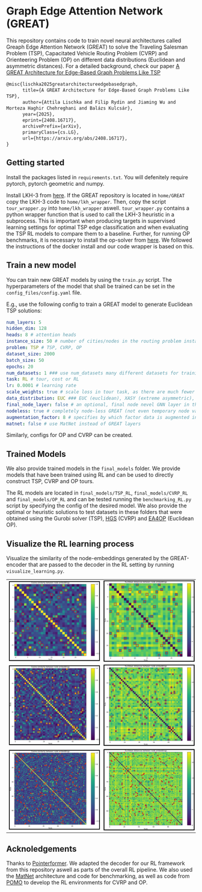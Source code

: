 # Graph Edge Attention Network (GREAT)

This repository contains code to train novel neural architectures called Greaph Edge Attention Network (GREAT) to solve the Traveling Salesman Problem (TSP), Capacitated Vehicle Routing Problem (CVRP) and Orienteering Problem (OP) on different data distributions (Euclidean and asymmetric distances).
For a detailed background, check our paper [A GREAT Architecture for Edge-Based Graph Problems Like TSP](https://arxiv.org/abs/2408.16717)

```
@misc{lischka2025greatarchitectureedgebasedgraph,
      title={A GREAT Architecture for Edge-Based Graph Problems Like TSP},
      author={Attila Lischka and Filip Rydin and Jiaming Wu and Morteza Haghir Chehreghani and Balázs Kulcsár},
      year={2025},
      eprint={2408.16717},
      archivePrefix={arXiv},
      primaryClass={cs.LG},
      url={https://arxiv.org/abs/2408.16717},
}
```


## Getting started

Install the packages listed in `requirements.txt`.
You will defenitely require pytorch, pytorch geometric and numpy.

Install LKH-3 from [here](http://webhotel4.ruc.dk/~keld/research/LKH-3/).
If the GREAT repository is located in `home/GREAT` copy the LKH-3 code to `home/lkh_wrapper`.
Then, copy the script `tour_wrapper.py` into `home/lkh_wrapper` aswell.
`tour_wrapper.py` contains a python wrapper function that is used to call the LKH-3 heuristic in a subprocess. This is important when producing targets in supervised learning settings for optimal TSP edge classification and when evaluating the TSP RL models to compare them to a baseline.
Further, for running OP benchmarks, it is necessary to install the op-solver from [here](https://github.com/gkobeaga/op-solver). We followed the instructions of the docker install and our code wrapper is based on this.

## Train a new model

You can train new GREAT models by using the `train.py` script.
The hyperparameters of the model that shall be trained can be set in the `config_files/config.yaml` file.

E.g., use the following config to train a GREAT model to generate Euclidean TSP solutions:

```yaml
num_layers: 5
hidden_dim: 128
heads: 8 # attention heads
instance_size: 50 # number of cities/nodes in the routing problem instance
problem: TSP # TSP, CVRP, OP
dataset_size: 2000
batch_size: 50
epochs: 20
num_datasets: 1 ### use num_datasets many different datasets for training (use a different one each epoch)
task: RL # tour, cost or RL
lr: 0.0001 # learning rate
scale_weights: true # scale loss in tour task, as there are much fewer optimal edges than non-optimal edges
data_distribution: EUC ### EUC (euclidean), XASY (extreme asymmetric), TMAT (asymmetric but triangle inequality holds), MIX (the other three distributions mixed)
final_node_layer: false # an optional, final node nevel GNN layer in the RL case (as we need node embeddings for the decoder)
nodeless: true # completely node-less GREAT (not even temporary node variables for aggregation)
augmentation_factor: 8 # specifies by which factor data is augmented in the RL case (1 means no augmentation)
matnet: false # use MatNet instead of GREAT layers
```

Similarly, configs for OP and CVRP can be created.

## Trained Models

We also provide trained models in the `final_models` folder. We provide models that have been trained using RL and can be used to directly construct TSP, CVRP and OP tours.

The RL models are located in `final_models/TSP_RL`, `final_models/CVRP_RL` and `final_models/OP_RL` and can be tested running the `benchmarking_RL.py` script by specifying the config of the desired model.
We also provide the optimal or heuristic solutions to test datasets in these folders that were obtained using the Gurobi solver (TSP), [HGS](https://github.com/chkwon/PyHygese) (CVRP) and [EA4OP](https://github.com/gkobeaga/op-solver) (Euclidean OP).

## Visualize the RL learning process

Visualize the similarity of the node-embeddings generated by the GREAT-encoder that are passed to the decoder in the RL setting by running `visualize_learning.py`.

<div style="text-align: center;">
    <table style="margin: auto;">
        <tr>
            <td><img src="figures/cosine_sim_30.png" style="border: 2px solid black;" width="300"/></td>
            <td><img src="figures/euc_dist_30.png" style="border: 2px solid black;" width="300"/></td>
        </tr>
        <tr>
            <td><img src="figures/cosine_sim_50.png" style="border: 2px solid black;" width="300"/></td>
            <td><img src="figures/euc_dist_50.png" style="border: 2px solid black;" width="300"/></td>
        </tr>
        <tr>
            <td><img src="figures/cosine_sim_100.png" style="border: 2px solid black;" width="300"/></td>
            <td><img src="figures/euc_dist_100.png" style="border: 2px solid black;" width="300"/></td>
        </tr>
    </table>
</div>

## Acknoledgements

Thanks to [Pointerformer](https://github.com/Pointerformer/Pointerformer). We adapted the decoder for our RL framework from this repository aswell as parts of the overall RL pipeline. We also used the [MatNet](https://github.com/yd-kwon/MatNet/tree/main/ATSP/ATSP_MatNet) architecture and code for benchmarking, as well as code from [POMO](https://github.com/yd-kwon/POMO/tree/master) to develop the RL environments for CVRP and OP.
